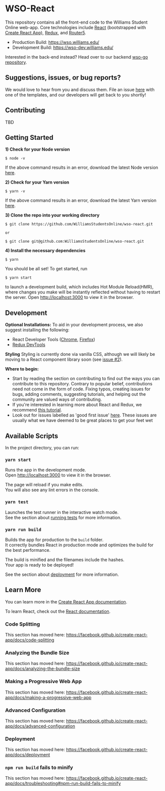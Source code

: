 # WSO-React

This repository contains all the front-end code to the Williams Student Online web-app. Core technologies include [React](https://reactjs.org/) (bootstrapped with [Create React App)](https://github.com/facebook/create-react-app), [Redux](https://redux.js.org/basics/usage-with-react), and [Router5](https://router5.js.org/).

* Production Build: https://wso.williams.edu/
* Development Build: https://wso-dev.williams.edu/

Interested in the back-end instead? Head over to our backend [wso-go repository](https://github.com/WilliamsStudentsOnline/wso-go/).

## Suggestions, issues, or bug reports?

We would love to hear from you and discuss them. File an issue [here](https://github.com/WilliamsStudentsOnline/wso-react/issues/new) with one of the templates, and our developers will get back to you shortly!

## Contributing

TBD

## Getting Started

**1) Check for your Node version**
```
$ node -v
```
If the above command results in an error, download the latest Node version [here](https://nodejs.org/en/).


**2) Check for your Yarn version**
```
$ yarn -v
```
If the above command results in an error, download the latest Yarn version [here](https://yarnpkg.com/en/).

**3) Clone the repo into your working directory**
```
$ git clone https://github.com/WilliamsStudentsOnline/wso-react.git

or

$ git clone git@github.com:WilliamsStudentsOnline/wso-react.git
```
**4) Install the necessary dependencies**
```
$ yarn
```
You should be all set! To get started, run 
```
$ yarn start
``` 
to launch a development build, which includes Hot Module Reload(HMR), where changes you make will be instantly reflected without having to restart the server. Open [http://localhost:3000](http://localhost:3000) to view it in the browser.

## Development

**Optional Installations:**
To aid in your development process, we also suggest installing the following:
* React Developer Tools ([Chrome](https://chrome.google.com/webstore/detail/react-developer-tools/fmkadmapgofadopljbjfkapdkoienihi), [Firefox](https://addons.mozilla.org/firefox/addon/react-devtools/))
* [Redux DevTools](http://extension.remotedev.io/#installation)

**Styling**
Styling is currently done via vanilla CSS, although we will likely be moving to a React component library soon (see [issue #2](https://github.com/WilliamsStudentsOnline/wso-react/issues/2)).

**Where to begin:**
* Start by reading the section on contributing to find out the ways you can contribute to this repository. Contrary to popular belief, contributions need not come in the form of code. Fixing typos, creating issues for bugs, adding comments, suggesting tutorials, and helping out the community are valued ways of contributing.
* If you're interested in learning more about React and Redux, we recommend [this tutorial](https://www.robinwieruch.de/react-redux-tutorial/#react-redux-and-x-tutorial).
* Look out for issues labelled as 'good first issue' [here](https://github.com/WilliamsStudentsOnline/wso-react/labels/good%20first%20issue). These issues are usually what we have deemed to be great places to get your feet wet 

## Available Scripts

In the project directory, you can run:

### `yarn start`

Runs the app in the development mode.<br>
Open [http://localhost:3000](http://localhost:3000) to view it in the browser.

The page will reload if you make edits.<br>
You will also see any lint errors in the console.

### `yarn test`

Launches the test runner in the interactive watch mode.<br>
See the section about [running tests](https://facebook.github.io/create-react-app/docs/running-tests) for more information.

### `yarn run build`

Builds the app for production to the `build` folder.<br>
It correctly bundles React in production mode and optimizes the build for the best performance.

The build is minified and the filenames include the hashes.<br>
Your app is ready to be deployed!

See the section about [deployment](https://facebook.github.io/create-react-app/docs/deployment) for more information.

## Learn More

You can learn more in the [Create React App documentation](https://facebook.github.io/create-react-app/docs/getting-started).

To learn React, check out the [React documentation](https://reactjs.org/).

### Code Splitting

This section has moved here: https://facebook.github.io/create-react-app/docs/code-splitting

### Analyzing the Bundle Size

This section has moved here: https://facebook.github.io/create-react-app/docs/analyzing-the-bundle-size

### Making a Progressive Web App

This section has moved here: https://facebook.github.io/create-react-app/docs/making-a-progressive-web-app

### Advanced Configuration

This section has moved here: https://facebook.github.io/create-react-app/docs/advanced-configuration

### Deployment

This section has moved here: https://facebook.github.io/create-react-app/docs/deployment

### `npm run build` fails to minify

This section has moved here: https://facebook.github.io/create-react-app/docs/troubleshooting#npm-run-build-fails-to-minify

